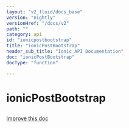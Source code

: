 ```yaml
---
layout: "v2_fluid/docs_base"
version: "nightly"
versionHref: "/docs/v2"
path: ""
category: api
id: "ionicpostbootstrap"
title: "ionicPostBootstrap"
header_sub_title: "Ionic API Documentation"
doc: "ionicPostBootstrap"
docType: "function"

---
```










<h1 class="api-title">
<a class="anchor" name="ionic-post-bootstrap" href="#ionic-post-bootstrap"></a>

ionicPostBootstrap






</h1>

<a class="improve-v2-docs" href="http://github.com/driftyco/ionic/edit/2.0//src/config/bootstrap.ts#L37">
Improve this doc
</a>







<!-- @usage tag -->


<!-- @property tags -->



<!-- instance methods on the class -->


<!-- related link --><!-- end content block -->


<!-- end body block -->

